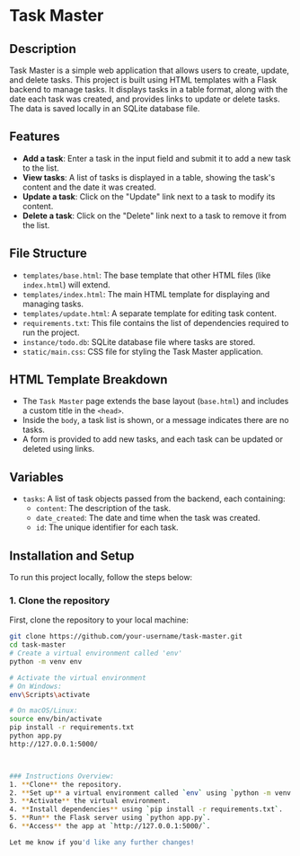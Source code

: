 # Task Master

## Description
Task Master is a simple web application that allows users to create, update, and delete tasks. This project is built using HTML templates with a Flask backend to manage tasks. It displays tasks in a table format, along with the date each task was created, and provides links to update or delete tasks. The data is saved locally in an SQLite database file.

## Features
- **Add a task**: Enter a task in the input field and submit it to add a new task to the list.
- **View tasks**: A list of tasks is displayed in a table, showing the task's content and the date it was created.
- **Update a task**: Click on the "Update" link next to a task to modify its content.
- **Delete a task**: Click on the "Delete" link next to a task to remove it from the list.

## File Structure
- `templates/base.html`: The base template that other HTML files (like `index.html`) will extend.
- `templates/index.html`: The main HTML template for displaying and managing tasks.
- `templates/update.html`: A separate template for editing task content.
- `requirements.txt`: This file contains the list of dependencies required to run the project.
- `instance/todo.db`: SQLite database file where tasks are stored.
- `static/main.css`: CSS file for styling the Task Master application.

## HTML Template Breakdown
- The `Task Master` page extends the base layout (`base.html`) and includes a custom title in the `<head>`.
- Inside the `body`, a task list is shown, or a message indicates there are no tasks.
- A form is provided to add new tasks, and each task can be updated or deleted using links.

## Variables
- `tasks`: A list of task objects passed from the backend, each containing:
  - `content`: The description of the task.
  - `date_created`: The date and time when the task was created.
  - `id`: The unique identifier for each task.

## Installation and Setup

To run this project locally, follow the steps below:

### 1. Clone the repository
First, clone the repository to your local machine:
```bash
git clone https://github.com/your-username/task-master.git
cd task-master
# Create a virtual environment called 'env'
python -m venv env

# Activate the virtual environment
# On Windows:
env\Scripts\activate

# On macOS/Linux:
source env/bin/activate
pip install -r requirements.txt 
python app.py
http://127.0.0.1:5000/



### Instructions Overview:
1. **Clone** the repository.
2. **Set up** a virtual environment called `env` using `python -m venv env`.
3. **Activate** the virtual environment.
4. **Install dependencies** using `pip install -r requirements.txt`.
5. **Run** the Flask server using `python app.py`.
6. **Access** the app at `http://127.0.0.1:5000/`.

Let me know if you'd like any further changes!
